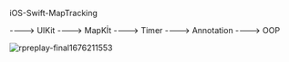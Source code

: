 iOS-Swift-MapTracking

----> UIKit
----> MapKİt
----> Timer
----> Annotation
----> OOP

![rpreplay-final1676211553](https://user-images.githubusercontent.com/82319635/218334958-fceb040d-9f9a-4121-b392-4a05ee630eeb.gif)
